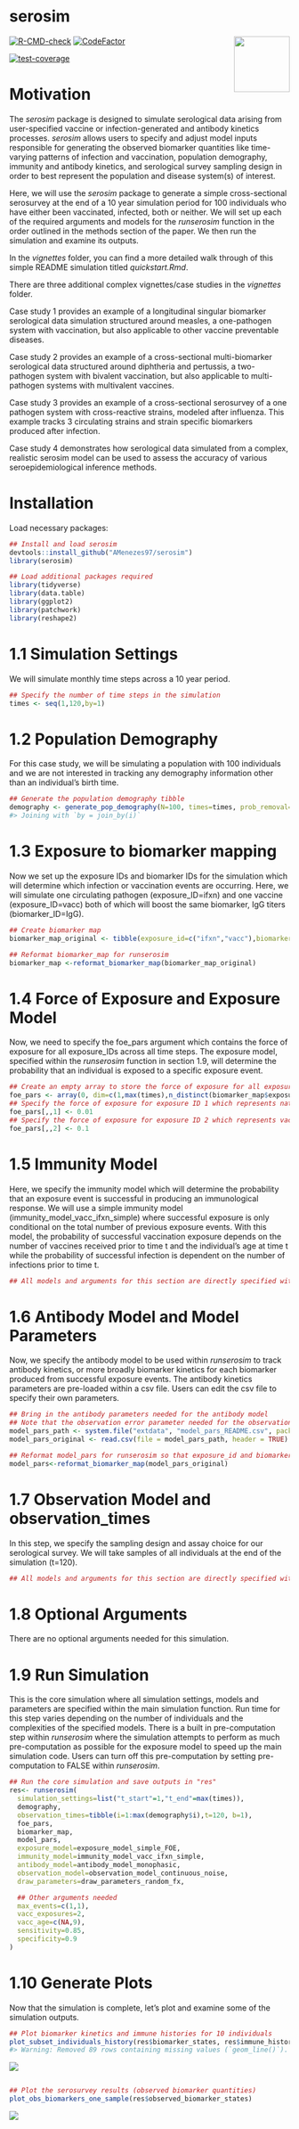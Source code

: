serosim
================

<img src='man/figures/logo.png' align="right" height="100" />

<!-- badges: start -->
[![R-CMD-check](https://github.com/AMenezes97/serosim/actions/workflows/check-standard.yaml/badge.svg)](https://github.com/AMenezes97/serosim/actions/workflows/check-standard.yaml)
[![CodeFactor](https://www.codefactor.io/repository/github/amenezes97/serosim/badge)](https://www.codefactor.io/repository/github/amenezes97/serosim)
<!-- badges: end -->
[![test-coverage](https://github.com/AMenezes97/serosim/actions/workflows/test-coverage.yaml/badge.svg)](https://github.com/AMenezes97/serosim/actions/workflows/test-coverage.yaml)

# Motivation

The *serosim* package is designed to simulate serological data arising
from user-specified vaccine or infection-generated and antibody kinetics
processes. *serosim* allows users to specify and adjust model inputs
responsible for generating the observed biomarker quantities like
time-varying patterns of infection and vaccination, population
demography, immunity and antibody kinetics, and serological survey
sampling design in order to best represent the population and disease
system(s) of interest.

Here, we will use the *serosim* package to generate a simple
cross-sectional serosurvey at the end of a 10 year simulation period for
100 individuals who have either been vaccinated, infected, both or
neither. We will set up each of the required arguments and models for
the *runserosim* function in the order outlined in the methods section
of the paper. We then run the simulation and examine its outputs.

In the *vignettes* folder, you can find a more detailed walk through of
this simple README simulation titled *quickstart.Rmd*.

There are three additional complex vignettes/case studies in the
*vignettes* folder.

Case study 1 provides an example of a longitudinal singular biomarker
serological data simulation structured around measles, a one-pathogen
system with vaccination, but also applicable to other vaccine
preventable diseases.

Case study 2 provides an example of a cross-sectional multi-biomarker
serological data structured around diphtheria and pertussis, a
two-pathogen system with bivalent vaccination, but also applicable to
multi-pathogen systems with multivalent vaccines.

Case study 3 provides an example of a cross-sectional serosurvey of a
one pathogen system with cross-reactive strains, modeled after
influenza. This example tracks 3 circulating strains and strain specific
biomarkers produced after infection.

Case study 4 demonstrates how serological data simulated from a complex,
realistic serosim model can be used to assess the accuracy of various
seroepidemiological inference methods.

# Installation

Load necessary packages:

``` r
## Install and load serosim 
devtools::install_github("AMenezes97/serosim")
library(serosim)

## Load additional packages required 
library(tidyverse)
library(data.table)
library(ggplot2)
library(patchwork)
library(reshape2)
```

# 1.1 Simulation Settings

We will simulate monthly time steps across a 10 year period.

``` r
## Specify the number of time steps in the simulation
times <- seq(1,120,by=1) 
```

# 1.2 Population Demography

For this case study, we will be simulating a population with 100
individuals and we are not interested in tracking any demography
information other than an individual’s birth time.

``` r
## Generate the population demography tibble
demography <- generate_pop_demography(N=100, times=times, prob_removal=0)
#> Joining with `by = join_by(i)`
```

# 1.3 Exposure to biomarker mapping

Now we set up the exposure IDs and biomarker IDs for the simulation
which will determine which infection or vaccination events are
occurring. Here, we will simulate one circulating pathogen
(exposure_ID=ifxn) and one vaccine (exposure_ID=vacc) both of which will
boost the same biomarker, IgG titers (biomarker_ID=IgG).

``` r
## Create biomarker map
biomarker_map_original <- tibble(exposure_id=c("ifxn","vacc"),biomarker_id=c("IgG","IgG"))

## Reformat biomarker_map for runserosim
biomarker_map <-reformat_biomarker_map(biomarker_map_original)
```

# 1.4 Force of Exposure and Exposure Model

Now, we need to specify the foe_pars argument which contains the force
of exposure for all exposure_IDs across all time steps. The exposure
model, specified within the *runserosim* function in section 1.9, will
determine the probability that an individual is exposed to a specific
exposure event.

``` r
## Create an empty array to store the force of exposure for all exposure types
foe_pars <- array(0, dim=c(1,max(times),n_distinct(biomarker_map$exposure_id)))
## Specify the force of exposure for exposure ID 1 which represents natural infection
foe_pars[,,1] <- 0.01
## Specify the force of exposure for exposure ID 2 which represents vaccination
foe_pars[,,2] <- 0.1
```

# 1.5 Immunity Model

Here, we specify the immunity model which will determine the probability
that an exposure event is successful in producing an immunological
response. We will use a simple immunity model
(immunity_model_vacc_ifxn_simple) where successful exposure is only
conditional on the total number of previous exposure events. With this
model, the probability of successful vaccination exposure depends on the
number of vaccines received prior to time t and the individual’s age at
time t while the probability of successful infection is dependent on the
number of infections prior to time t.

``` r
## All models and arguments for this section are directly specified within the runserosim function belwo in section 1.9
```

# 1.6 Antibody Model and Model Parameters

Now, we specify the antibody model to be used within *runserosim* to
track antibody kinetics, or more broadly biomarker kinetics for each
biomarker produced from successful exposure events. The antibody
kinetics parameters are pre-loaded within a csv file. Users can edit the
csv file to specify their own parameters.

``` r
## Bring in the antibody parameters needed for the antibody model
## Note that the observation error parameter needed for the observation model (Section 1.7) is defined here too.
model_pars_path <- system.file("extdata", "model_pars_README.csv", package = "serosim")
model_pars_original <- read.csv(file = model_pars_path, header = TRUE)

## Reformat model_pars for runserosim so that exposure_id and biomarker_id are numeric and match the exposure to biomarker map
model_pars<-reformat_biomarker_map(model_pars_original)
```

# 1.7 Observation Model and observation_times

In this step, we specify the sampling design and assay choice for our
serological survey. We will take samples of all individuals at the end
of the simulation (t=120).

``` r
## All models and arguments for this section are directly specified within the runserosim function belwo in section 1.9
```

# 1.8 Optional Arguments

There are no optional arguments needed for this simulation.

# 1.9 Run Simulation

This is the core simulation where all simulation settings, models and
parameters are specified within the main simulation function. Run time
for this step varies depending on the number of individuals and the
complexities of the specified models. There is a built in
pre-computation step within *runserosim* where the simulation attempts
to perform as much pre-computation as possible for the exposure model to
speed up the main simulation code. Users can turn off this
pre-computation by setting pre-computation to FALSE within *runserosim*.

``` r
## Run the core simulation and save outputs in "res"
res<- runserosim(
  simulation_settings=list("t_start"=1,"t_end"=max(times)),
  demography,
  observation_times=tibble(i=1:max(demography$i),t=120, b=1),
  foe_pars,
  biomarker_map,
  model_pars,
  exposure_model=exposure_model_simple_FOE,
  immunity_model=immunity_model_vacc_ifxn_simple,
  antibody_model=antibody_model_monophasic,
  observation_model=observation_model_continuous_noise,
  draw_parameters=draw_parameters_random_fx,

  ## Other arguments needed
  max_events=c(1,1),
  vacc_exposures=2,
  vacc_age=c(NA,9),
  sensitivity=0.85,
  specificity=0.9
)
```

# 1.10 Generate Plots

Now that the simulation is complete, let’s plot and examine some of the
simulation outputs.

``` r
## Plot biomarker kinetics and immune histories for 10 individuals 
plot_subset_individuals_history(res$biomarker_states, res$immune_histories_long, subset=10, demography)
#> Warning: Removed 89 rows containing missing values (`geom_line()`).
```

![](README_files/figure-gfm/unnamed-chunk-11-1.png)<!-- -->

``` r

## Plot the serosurvey results (observed biomarker quantities)
plot_obs_biomarkers_one_sample(res$observed_biomarker_states)
```

![](README_files/figure-gfm/unnamed-chunk-11-2.png)<!-- -->
